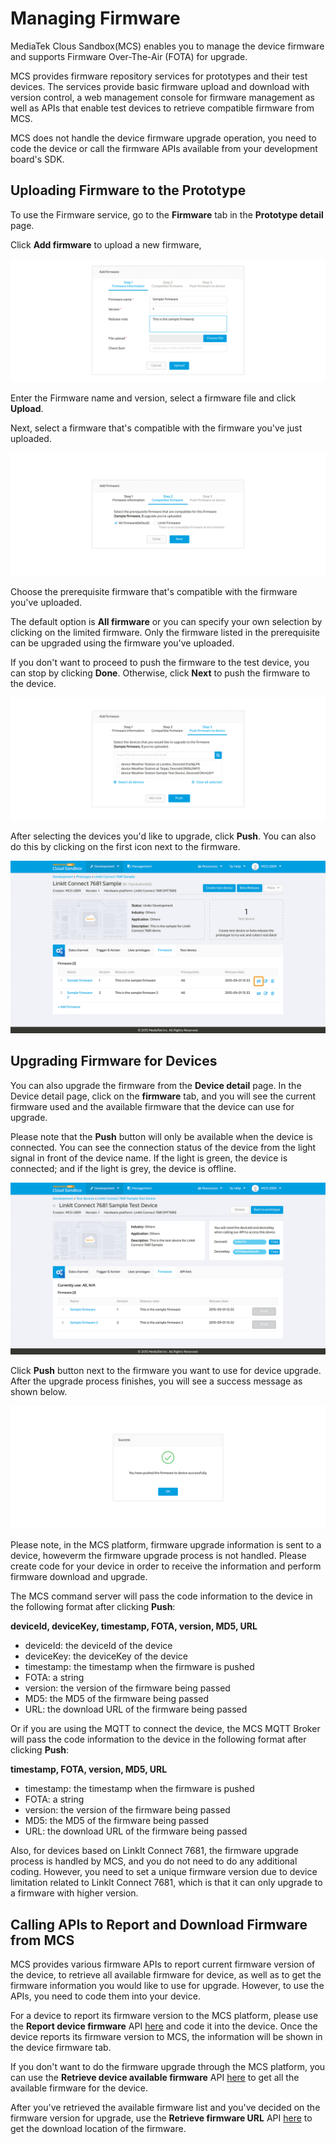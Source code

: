 # Managing Firmware

MediaTek Clous Sandbox(MCS) enables you to manage the device firmware and supports Firmware Over-The-Air (FOTA) for upgrade.

MCS provides firmware repository services for prototypes and their test devices. The services provide basic firmware upload and download with version control, a web management console for firmware management as well as APIs that enable test devices to retrieve compatible firmware from MCS.

MCS does not handle the device firmware upgrade operation, you need to code the device or call the firmware APIs available from your development board's SDK.

## Uploading Firmware to the Prototype

To use the Firmware service, go to the **Firmware** tab in the **Prototype detail** page.

Click **Add firmware** to upload a new firmware,

![](../images/Firmware/img_firmware_01.png)

Enter the Firmware name and version, select a firmware file and click **Upload**.

Next, select a firmware that's compatible with the firmware you've just uploaded.

![](../images/Firmware/img_firmware_02.png)

Choose the prerequisite firmware that's compatible with the firmware you've uploaded.

The default option is **All firmware** or you can specify your own selection by clicking on the limited firmware. Only the firmware listed in the prerequisite can be upgraded using the firmware you've uploaded.

If you don't want to proceed to push the firmware to the test device, you can stop by clicking **Done**. Otherwise, click **Next** to push the firmware to the device.

![](../images/Firmware/img_firmware_03.png)

After selecting the devices you'd like to upgrade, click **Push**. You can also do this by clicking on the first icon next to the firmware.

![](../images/Firmware/img_firmware_04.png)

## Upgrading Firmware for Devices

You can also upgrade the firmware from the **Device detail** page. In the Device detail page, click on the **firmware** tab, and you will see the current firmware used and the available firmware that the device can use for upgrade.

Please note that the **Push** button will only be available when the device is connected. You can see the connection status of the device from the light signal in front of the device name. If the light is green, the device is connected; and if the light is grey, the device is offline.

![](../images/Firmware/img_firmware_05.png)

Click **Push** button next to the firmware you want to use for device upgrade. After the upgrade process finishes, you will see a success message as shown below.

![](../images/Firmware/img_firmware_06.png)

Please note, in the MCS platform, firmware upgrade information is sent to a device, howeverm the firmware upgrade process is not handled. Please create code for your device in order to receive the information and perform firmware download and upgrade.

The MCS command server will pass the code information to the device in the following format after clicking **Push**:

**deviceId, deviceKey, timestamp, FOTA, version, MD5, URL**

* deviceId: the deviceId of the device
* deviceKey: the deviceKey of the device
* timestamp: the timestamp when the firmware is pushed
* FOTA: a string
* version: the version of the firmware being passed
* MD5: the MD5 of the firmware being passed
* URL: the download URL of the firmware being passed

Or if you are using the MQTT to connect the device, the MCS MQTT Broker will pass the code information to the device in the following format after clicking **Push**:

**timestamp, FOTA, version, MD5, URL**

* timestamp: the timestamp when the firmware is pushed
* FOTA: a string
* version: the version of the firmware being passed
* MD5: the MD5 of the firmware being passed
* URL: the download URL of the firmware being passed

Also, for devices based on LinkIt Connect 7681, the firmware upgrade process is handled by MCS, and you do not need to do any additional coding. However, you need to set a unique firmware version due to device limitation related to LinkIt Connect 7681, which is that it can only upgrade to a firmware with higher version.

## Calling APIs to Report and Download Firmware from MCS

MCS provides various firmware APIs to report current firmware version of the device, to  retrieve all available firmware for device, as well as to get the firmware information you would like to use for upgrade. However, to use the APIs, you need to code them into your device.

For a device to report its firmware version to the MCS platform, please use the **Report device firmware** API [here](https://mcs.mediatek.com/resources/latest/api_references/) and code it into the device. Once the device reports its firmware version to MCS, the information will be shown in the device firmware tab.

If you don't want to do the firmware upgrade through the MCS platform, you can use the **Retrieve device available firmware** API [here](https://mcs.mediatek.com/resources/latest/api_references/) to get all the available firmware for the device.

After you've retrieved the available firmware list and you've decided on the firmware version for upgrade, use the **Retrieve firmware URL** API [here](https://mcs.mediatek.com/resources/latest/api_references/) to get the download location of the firmware.





